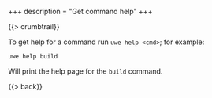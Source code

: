 +++
description = "Get command help"
+++

{{> crumbtrail}}

To get help for a command run `uwe help <cmd>`; for example:

```text
uwe help build
```

Will print the help page for the `build` command.

{{> back}}
